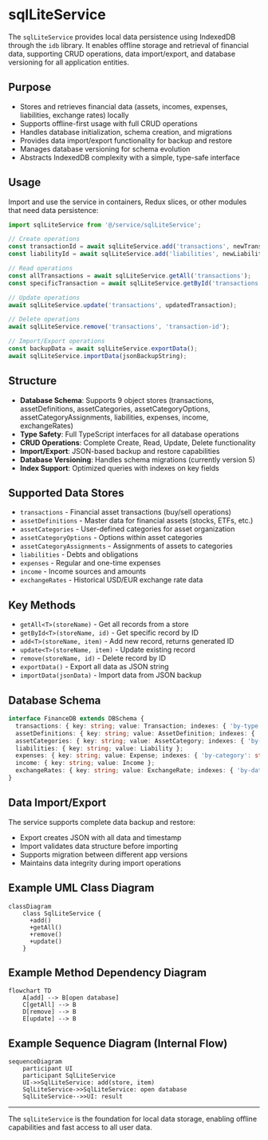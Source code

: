 # sqlLiteService

The `sqlLiteService` provides local data persistence using IndexedDB through the `idb` library. It enables offline storage and retrieval of financial data, supporting CRUD operations, data import/export, and database versioning for all application entities.

## Purpose
- Stores and retrieves financial data (assets, incomes, expenses, liabilities, exchange rates) locally
- Supports offline-first usage with full CRUD operations
- Handles database initialization, schema creation, and migrations
- Provides data import/export functionality for backup and restore
- Manages database versioning for schema evolution
- Abstracts IndexedDB complexity with a simple, type-safe interface

## Usage
Import and use the service in containers, Redux slices, or other modules that need data persistence:

```typescript
import sqlLiteService from '@/service/sqlLiteService';

// Create operations
const transactionId = await sqlLiteService.add('transactions', newTransaction);
const liabilityId = await sqlLiteService.add('liabilities', newLiability);

// Read operations
const allTransactions = await sqlLiteService.getAll('transactions');
const specificTransaction = await sqlLiteService.getById('transactions', 'transaction-id');

// Update operations
await sqlLiteService.update('transactions', updatedTransaction);

// Delete operations
await sqlLiteService.remove('transactions', 'transaction-id');

// Import/Export operations
const backupData = await sqlLiteService.exportData();
await sqlLiteService.importData(jsonBackupString);
```

## Structure
- **Database Schema**: Supports 9 object stores (transactions, assetDefinitions, assetCategories, assetCategoryOptions, assetCategoryAssignments, liabilities, expenses, income, exchangeRates)
- **Type Safety**: Full TypeScript interfaces for all database operations
- **CRUD Operations**: Complete Create, Read, Update, Delete functionality
- **Import/Export**: JSON-based backup and restore capabilities
- **Database Versioning**: Handles schema migrations (currently version 5)
- **Index Support**: Optimized queries with indexes on key fields

## Supported Data Stores
- `transactions` - Financial asset transactions (buy/sell operations)
- `assetDefinitions` - Master data for financial assets (stocks, ETFs, etc.)
- `assetCategories` - User-defined categories for asset organization
- `assetCategoryOptions` - Options within asset categories
- `assetCategoryAssignments` - Assignments of assets to categories
- `liabilities` - Debts and obligations
- `expenses` - Regular and one-time expenses
- `income` - Income sources and amounts
- `exchangeRates` - Historical USD/EUR exchange rate data

## Key Methods
- `getAll<T>(storeName)` - Get all records from a store
- `getById<T>(storeName, id)` - Get specific record by ID
- `add<T>(storeName, item)` - Add new record, returns generated ID
- `update<T>(storeName, item)` - Update existing record
- `remove(storeName, id)` - Delete record by ID
- `exportData()` - Export all data as JSON string
- `importData(jsonData)` - Import data from JSON backup

## Database Schema
```typescript
interface FinanceDB extends DBSchema {
  transactions: { key: string; value: Transaction; indexes: { 'by-type': string } };
  assetDefinitions: { key: string; value: AssetDefinition; indexes: { 'by-type': string } };
  assetCategories: { key: string; value: AssetCategory; indexes: { 'by-name': string } };
  liabilities: { key: string; value: Liability };
  expenses: { key: string; value: Expense; indexes: { 'by-category': string } };
  income: { key: string; value: Income };
  exchangeRates: { key: string; value: ExchangeRate; indexes: { 'by-date': string } };
}
```

## Data Import/Export
The service supports complete data backup and restore:
- Export creates JSON with all data and timestamp
- Import validates data structure before importing
- Supports migration between different app versions
- Maintains data integrity during import operations

## Example UML Class Diagram
```mermaid
classDiagram
    class SqlLiteService {
      +add()
      +getAll()
      +remove()
      +update()
    }
```

## Example Method Dependency Diagram
```mermaid
flowchart TD
    A[add] --> B[open database]
    C[getAll] --> B
    D[remove] --> B
    E[update] --> B
```

## Example Sequence Diagram (Internal Flow)
```mermaid
sequenceDiagram
    participant UI
    participant SqlLiteService
    UI->>SqlLiteService: add(store, item)
    SqlLiteService->>SqlLiteService: open database
    SqlLiteService-->>UI: result
```

---

The `sqlLiteService` is the foundation for local data storage, enabling offline capabilities and fast access to all user data.
